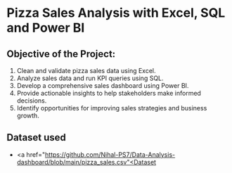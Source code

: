 # Pizza Sales Analysis with Excel, SQL and Power BI
## Objective of the Project:
1. Clean and validate pizza sales data using Excel.
2. Analyze sales data and run KPI queries using SQL.
3. Develop a comprehensive sales dashboard using Power BI.
4. Provide actionable insights to help stakeholders make informed decisions.
5. Identify opportunities for improving sales strategies and business growth.

## Dataset used
- <a href="https://github.com/Nihal-PS7/Data-Analysis-dashboard/blob/main/pizza_sales.csv"<Dataset</a>
